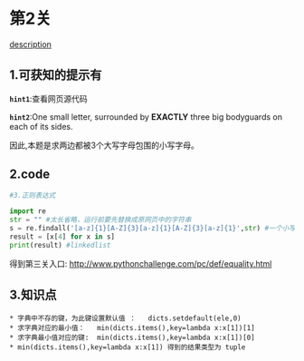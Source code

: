 # 第2关

[description](http://www.pythonchallenge.com/pc/def/equality.html)

## 1.可获知的提示有
**`hint1`**:查看网页源代码  

**`hint2`**:One small letter, surrounded by <b>EXACTLY</b> three big bodyguards on each of its sides.

因此,本题是求两边都被3个大写字母包围的小写字母。

## 2.code
```python
#3.正则表达式

import re
str = "" #太长省略，运行前要先替换成原网页中的字符串
s = re.findall('[a-z]{1}[A-Z]{3}[a-z]{1}[A-Z]{3}[a-z]{1}',str) #一个小写字母两边恰被3个大写字母包围
result = [x[4] for x in s]
print(result) #linkedlist

```
得到第三关入口: http://www.pythonchallenge.com/pc/def/equality.html

## 3.知识点

	* 字典中不存的键，为此键设置默认值 ：   dicts.setdefault(ele,0)
	* 求字典对应的最小值：   min(dicts.items(),key=lambda x:x[1])[1]
	* 求字典最小值对应的键:  min(dicts.items(),key=lambda x:x[1])[0]
	* min(dicts.items(),key=lambda x:x[1]) 得到的结果类型为 tuple








